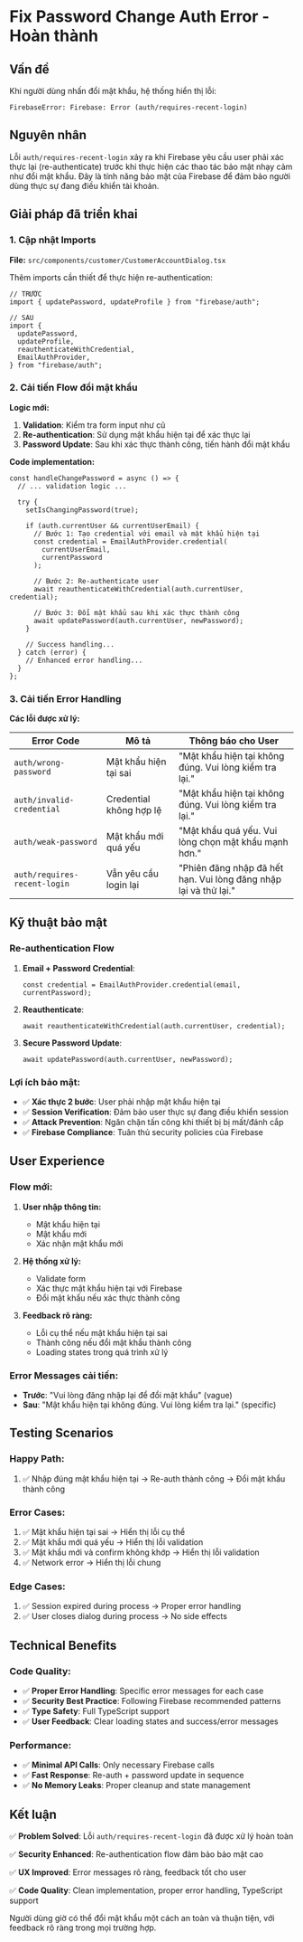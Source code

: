 # Fix Password Change Auth Error - Hoàn thành

## Vấn đề

Khi người dùng nhấn đổi mật khẩu, hệ thống hiển thị lỗi:

```
FirebaseError: Firebase: Error (auth/requires-recent-login)
```

## Nguyên nhân

Lỗi `auth/requires-recent-login` xảy ra khi Firebase yêu cầu user phải xác thực lại (re-authenticate) trước khi thực hiện các thao tác bảo mật nhạy cảm như đổi mật khẩu. Đây là tính năng bảo mật của Firebase để đảm bảo người dùng thực sự đang điều khiển tài khoản.

## Giải pháp đã triển khai

### 1. Cập nhật Imports

**File:** `src/components/customer/CustomerAccountDialog.tsx`

Thêm imports cần thiết để thực hiện re-authentication:

```tsx
// TRƯỚC
import { updatePassword, updateProfile } from "firebase/auth";

// SAU
import {
  updatePassword,
  updateProfile,
  reauthenticateWithCredential,
  EmailAuthProvider,
} from "firebase/auth";
```

### 2. Cải tiến Flow đổi mật khẩu

**Logic mới:**

1. **Validation**: Kiểm tra form input như cũ
2. **Re-authentication**: Sử dụng mật khẩu hiện tại để xác thực lại
3. **Password Update**: Sau khi xác thực thành công, tiến hành đổi mật khẩu

**Code implementation:**

```tsx
const handleChangePassword = async () => {
  // ... validation logic ...

  try {
    setIsChangingPassword(true);

    if (auth.currentUser && currentUserEmail) {
      // Bước 1: Tạo credential với email và mật khẩu hiện tại
      const credential = EmailAuthProvider.credential(
        currentUserEmail,
        currentPassword
      );

      // Bước 2: Re-authenticate user
      await reauthenticateWithCredential(auth.currentUser, credential);

      // Bước 3: Đổi mật khẩu sau khi xác thực thành công
      await updatePassword(auth.currentUser, newPassword);
    }

    // Success handling...
  } catch (error) {
    // Enhanced error handling...
  }
};
```

### 3. Cải tiến Error Handling

**Các lỗi được xử lý:**

| Error Code                   | Mô tả                   | Thông báo cho User                                               |
| ---------------------------- | ----------------------- | ---------------------------------------------------------------- |
| `auth/wrong-password`        | Mật khẩu hiện tại sai   | "Mật khẩu hiện tại không đúng. Vui lòng kiểm tra lại."           |
| `auth/invalid-credential`    | Credential không hợp lệ | "Mật khẩu hiện tại không đúng. Vui lòng kiểm tra lại."           |
| `auth/weak-password`         | Mật khẩu mới quá yếu    | "Mật khẩu quá yếu. Vui lòng chọn mật khẩu mạnh hơn."             |
| `auth/requires-recent-login` | Vẫn yêu cầu login lại   | "Phiên đăng nhập đã hết hạn. Vui lòng đăng nhập lại và thử lại." |

## Kỹ thuật bảo mật

### Re-authentication Flow

1. **Email + Password Credential**:

   ```tsx
   const credential = EmailAuthProvider.credential(email, currentPassword);
   ```

2. **Reauthenticate**:

   ```tsx
   await reauthenticateWithCredential(auth.currentUser, credential);
   ```

3. **Secure Password Update**:
   ```tsx
   await updatePassword(auth.currentUser, newPassword);
   ```

### Lợi ích bảo mật:

- ✅ **Xác thực 2 bước**: User phải nhập mật khẩu hiện tại
- ✅ **Session Verification**: Đảm bảo user thực sự đang điều khiển session
- ✅ **Attack Prevention**: Ngăn chặn tấn công khi thiết bị bị mất/đánh cắp
- ✅ **Firebase Compliance**: Tuân thủ security policies của Firebase

## User Experience

### Flow mới:

1. **User nhập thông tin:**

   - Mật khẩu hiện tại
   - Mật khẩu mới
   - Xác nhận mật khẩu mới

2. **Hệ thống xử lý:**

   - Validate form
   - Xác thực mật khẩu hiện tại với Firebase
   - Đổi mật khẩu nếu xác thực thành công

3. **Feedback rõ ràng:**
   - Lỗi cụ thể nếu mật khẩu hiện tại sai
   - Thành công nếu đổi mật khẩu thành công
   - Loading states trong quá trình xử lý

### Error Messages cải tiến:

- **Trước**: "Vui lòng đăng nhập lại để đổi mật khẩu" (vague)
- **Sau**: "Mật khẩu hiện tại không đúng. Vui lòng kiểm tra lại." (specific)

## Testing Scenarios

### Happy Path:

1. ✅ Nhập đúng mật khẩu hiện tại → Re-auth thành công → Đổi mật khẩu thành công

### Error Cases:

1. ✅ Mật khẩu hiện tại sai → Hiển thị lỗi cụ thể
2. ✅ Mật khẩu mới quá yếu → Hiển thị lỗi validation
3. ✅ Mật khẩu mới và confirm không khớp → Hiển thị lỗi validation
4. ✅ Network error → Hiển thị lỗi chung

### Edge Cases:

1. ✅ Session expired during process → Proper error handling
2. ✅ User closes dialog during process → No side effects

## Technical Benefits

### Code Quality:

- ✅ **Proper Error Handling**: Specific error messages for each case
- ✅ **Security Best Practice**: Following Firebase recommended patterns
- ✅ **Type Safety**: Full TypeScript support
- ✅ **User Feedback**: Clear loading states and success/error messages

### Performance:

- ✅ **Minimal API Calls**: Only necessary Firebase calls
- ✅ **Fast Response**: Re-auth + password update in sequence
- ✅ **No Memory Leaks**: Proper cleanup and state management

## Kết luận

✅ **Problem Solved**: Lỗi `auth/requires-recent-login` đã được xử lý hoàn toàn

✅ **Security Enhanced**: Re-authentication flow đảm bảo bảo mật cao

✅ **UX Improved**: Error messages rõ ràng, feedback tốt cho user

✅ **Code Quality**: Clean implementation, proper error handling, TypeScript support

Người dùng giờ có thể đổi mật khẩu một cách an toàn và thuận tiện, với feedback rõ ràng trong mọi trường hợp.
